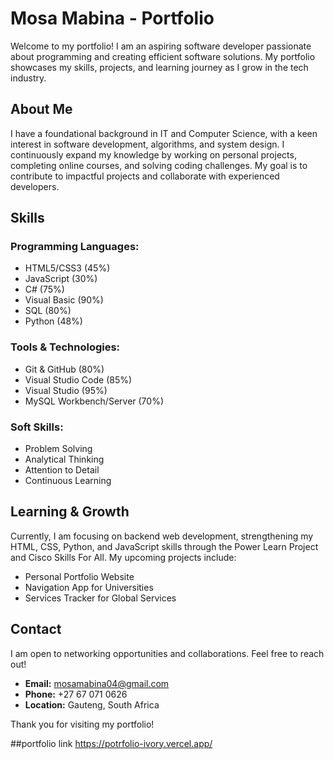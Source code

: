 # Mosa Mabina - Portfolio
Welcome to my portfolio! I am an aspiring software developer passionate about programming and creating efficient software solutions. My portfolio showcases my skills, projects, and learning journey as I grow in the tech industry.

## About Me
I have a foundational background in IT and Computer Science, with a keen interest in software development, algorithms, and system design. I continuously expand my knowledge by working on personal projects, completing online courses, and solving coding challenges. My goal is to contribute to impactful projects and collaborate with experienced developers.

## Skills
### Programming Languages:
- HTML5/CSS3 (45%)
- JavaScript (30%)
- C# (75%)
- Visual Basic (90%)
- SQL (80%)
- Python (48%)

### Tools & Technologies:
- Git & GitHub (80%)
- Visual Studio Code (85%)
- Visual Studio (95%)
- MySQL Workbench/Server (70%)

### Soft Skills:
- Problem Solving
- Analytical Thinking
- Attention to Detail
- Continuous Learning

## Learning & Growth
Currently, I am focusing on backend web development, strengthening my HTML, CSS, Python, and JavaScript skills through the Power Learn Project and Cisco Skills For All. My upcoming projects include:
- Personal Portfolio Website
- Navigation App for Universities
- Services Tracker for Global Services

## Contact
I am open to networking opportunities and collaborations. Feel free to reach out!
- **Email:** mosamabina04@gmail.com
- **Phone:** +27 67 071 0626
- **Location:** Gauteng, South Africa

Thank you for visiting my portfolio!

##portfolio link
https://potrfolio-ivory.vercel.app/

